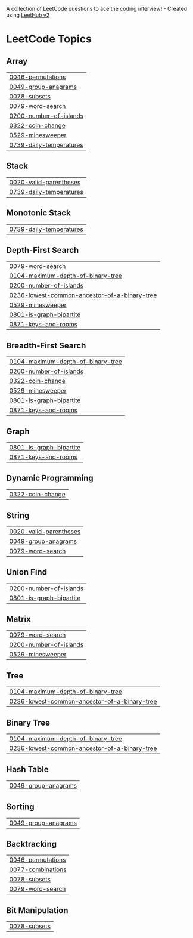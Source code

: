 A collection of LeetCode questions to ace the coding interview! - Created using [LeetHub v2](https://github.com/arunbhardwaj/LeetHub-2.0)
<!---LeetCode Topics Start-->
# LeetCode Topics
## Array
|  |
| ------- |
| [0046-permutations](https://github.com/cherryiJuice/leet_code/tree/master/0046-permutations) |
| [0049-group-anagrams](https://github.com/cherryiJuice/leet_code/tree/master/0049-group-anagrams) |
| [0078-subsets](https://github.com/cherryiJuice/leet_code/tree/master/0078-subsets) |
| [0079-word-search](https://github.com/cherryiJuice/leet_code/tree/master/0079-word-search) |
| [0200-number-of-islands](https://github.com/cherryiJuice/leet_code/tree/master/0200-number-of-islands) |
| [0322-coin-change](https://github.com/cherryiJuice/leet_code/tree/master/0322-coin-change) |
| [0529-minesweeper](https://github.com/cherryiJuice/leet_code/tree/master/0529-minesweeper) |
| [0739-daily-temperatures](https://github.com/cherryiJuice/leet_code/tree/master/0739-daily-temperatures) |
## Stack
|  |
| ------- |
| [0020-valid-parentheses](https://github.com/cherryiJuice/leet_code/tree/master/0020-valid-parentheses) |
| [0739-daily-temperatures](https://github.com/cherryiJuice/leet_code/tree/master/0739-daily-temperatures) |
## Monotonic Stack
|  |
| ------- |
| [0739-daily-temperatures](https://github.com/cherryiJuice/leet_code/tree/master/0739-daily-temperatures) |
## Depth-First Search
|  |
| ------- |
| [0079-word-search](https://github.com/cherryiJuice/leet_code/tree/master/0079-word-search) |
| [0104-maximum-depth-of-binary-tree](https://github.com/cherryiJuice/leet_code/tree/master/0104-maximum-depth-of-binary-tree) |
| [0200-number-of-islands](https://github.com/cherryiJuice/leet_code/tree/master/0200-number-of-islands) |
| [0236-lowest-common-ancestor-of-a-binary-tree](https://github.com/cherryiJuice/leet_code/tree/master/0236-lowest-common-ancestor-of-a-binary-tree) |
| [0529-minesweeper](https://github.com/cherryiJuice/leet_code/tree/master/0529-minesweeper) |
| [0801-is-graph-bipartite](https://github.com/cherryiJuice/leet_code/tree/master/0801-is-graph-bipartite) |
| [0871-keys-and-rooms](https://github.com/cherryiJuice/leet_code/tree/master/0871-keys-and-rooms) |
## Breadth-First Search
|  |
| ------- |
| [0104-maximum-depth-of-binary-tree](https://github.com/cherryiJuice/leet_code/tree/master/0104-maximum-depth-of-binary-tree) |
| [0200-number-of-islands](https://github.com/cherryiJuice/leet_code/tree/master/0200-number-of-islands) |
| [0322-coin-change](https://github.com/cherryiJuice/leet_code/tree/master/0322-coin-change) |
| [0529-minesweeper](https://github.com/cherryiJuice/leet_code/tree/master/0529-minesweeper) |
| [0801-is-graph-bipartite](https://github.com/cherryiJuice/leet_code/tree/master/0801-is-graph-bipartite) |
| [0871-keys-and-rooms](https://github.com/cherryiJuice/leet_code/tree/master/0871-keys-and-rooms) |
## Graph
|  |
| ------- |
| [0801-is-graph-bipartite](https://github.com/cherryiJuice/leet_code/tree/master/0801-is-graph-bipartite) |
| [0871-keys-and-rooms](https://github.com/cherryiJuice/leet_code/tree/master/0871-keys-and-rooms) |
## Dynamic Programming
|  |
| ------- |
| [0322-coin-change](https://github.com/cherryiJuice/leet_code/tree/master/0322-coin-change) |
## String
|  |
| ------- |
| [0020-valid-parentheses](https://github.com/cherryiJuice/leet_code/tree/master/0020-valid-parentheses) |
| [0049-group-anagrams](https://github.com/cherryiJuice/leet_code/tree/master/0049-group-anagrams) |
| [0079-word-search](https://github.com/cherryiJuice/leet_code/tree/master/0079-word-search) |
## Union Find
|  |
| ------- |
| [0200-number-of-islands](https://github.com/cherryiJuice/leet_code/tree/master/0200-number-of-islands) |
| [0801-is-graph-bipartite](https://github.com/cherryiJuice/leet_code/tree/master/0801-is-graph-bipartite) |
## Matrix
|  |
| ------- |
| [0079-word-search](https://github.com/cherryiJuice/leet_code/tree/master/0079-word-search) |
| [0200-number-of-islands](https://github.com/cherryiJuice/leet_code/tree/master/0200-number-of-islands) |
| [0529-minesweeper](https://github.com/cherryiJuice/leet_code/tree/master/0529-minesweeper) |
## Tree
|  |
| ------- |
| [0104-maximum-depth-of-binary-tree](https://github.com/cherryiJuice/leet_code/tree/master/0104-maximum-depth-of-binary-tree) |
| [0236-lowest-common-ancestor-of-a-binary-tree](https://github.com/cherryiJuice/leet_code/tree/master/0236-lowest-common-ancestor-of-a-binary-tree) |
## Binary Tree
|  |
| ------- |
| [0104-maximum-depth-of-binary-tree](https://github.com/cherryiJuice/leet_code/tree/master/0104-maximum-depth-of-binary-tree) |
| [0236-lowest-common-ancestor-of-a-binary-tree](https://github.com/cherryiJuice/leet_code/tree/master/0236-lowest-common-ancestor-of-a-binary-tree) |
## Hash Table
|  |
| ------- |
| [0049-group-anagrams](https://github.com/cherryiJuice/leet_code/tree/master/0049-group-anagrams) |
## Sorting
|  |
| ------- |
| [0049-group-anagrams](https://github.com/cherryiJuice/leet_code/tree/master/0049-group-anagrams) |
## Backtracking
|  |
| ------- |
| [0046-permutations](https://github.com/cherryiJuice/leet_code/tree/master/0046-permutations) |
| [0077-combinations](https://github.com/cherryiJuice/leet_code/tree/master/0077-combinations) |
| [0078-subsets](https://github.com/cherryiJuice/leet_code/tree/master/0078-subsets) |
| [0079-word-search](https://github.com/cherryiJuice/leet_code/tree/master/0079-word-search) |
## Bit Manipulation
|  |
| ------- |
| [0078-subsets](https://github.com/cherryiJuice/leet_code/tree/master/0078-subsets) |
<!---LeetCode Topics End-->